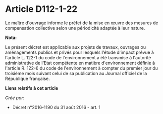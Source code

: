 # Article D112-1-22

Le maître d'ouvrage informe le préfet de la mise en œuvre des mesures de compensation collective selon une périodicité
adaptée à leur nature.

**Nota:**

Le présent décret est applicable aux projets de travaux, ouvrages ou aménagements publics et privés pour lesquels l'étude
d'impact prévue à l'article L. 122-1 du code de l'environnement a été transmise à l'autorité administrative de l'Etat
compétente en matière d'environnement définie à l'article R. 122-6 du code de l'environnement à compter du premier jour du
troisième mois suivant celui de sa publication au Journal officiel de la République française.

**Liens relatifs à cet article**

_Créé par_:

  - Décret n°2016-1190 du 31 août 2016 - art. 1
